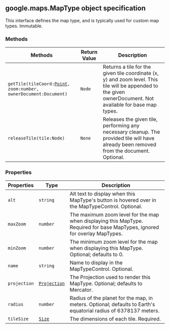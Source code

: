 <h2 id="MapType">
google.maps.MapType
object specification
</h2><p>This interface defines the map type, and is typically used for custom map types. Immutable.</p><h3>Methods</h3><table summary="interface MapType - Methods" width="100%">
<thead>
<tr><th>Methods</th>
<th>Return Value</th>
<th>Description</th>
</tr></thead>
<tbody>
<tr>
<td><code>getTile(tileCoord:<a href="https://github.com/amenadiel/google-maps-documentation/blob/master/docs/google.maps.Point.md">Point</a>, zoom:number, ownerDocument:Document)</code></td>
<td><code>Node</code></td>
<td>Returns a tile for the given tile coordinate (x, y) and zoom level. This tile will be appended to the given ownerDocument. Not available for base map types.</td>
</tr>
<tr>
<td><code>releaseTile(tile:Node)</code></td>
<td><code>None</code></td>
<td>Releases the given tile, performing any necessary cleanup. The provided tile will have already been removed from the document. Optional.</td>
</tr>
</tbody>
</table><h3>Properties</h3><table summary="interface MapType - Properties" width="100%">
<thead>
<tr><th>Properties</th>
<th>Type</th>
<th>Description</th>
</tr></thead>
<tbody>
<tr>
<td><code>alt</code></td>
<td><code>string</code></td>
<td>Alt text to display when this MapType's button is hovered over in the MapTypeControl. Optional.</td>
</tr>
<tr>
<td><code>maxZoom</code></td>
<td><code>number</code></td>
<td>The maximum zoom level for the map when displaying this MapType. Required for base MapTypes, ignored for overlay MapTypes.</td>
</tr>
<tr>
<td><code>minZoom</code></td>
<td><code>number</code></td>
<td>The minimum zoom level for the map when displaying this MapType. Optional; defaults to 0.</td>
</tr>
<tr>
<td><code>name</code></td>
<td><code>string</code></td>
<td>Name to display in the MapTypeControl. Optional.</td>
</tr>
<tr>
<td><code>projection</code></td>
<td><code><a href="https://github.com/amenadiel/google-maps-documentation/blob/master/docs/google.maps.Projection.md">Projection</a></code></td>
<td>The Projection used to render this MapType. Optional; defaults to Mercator.</td>
</tr>
<tr>
<td><code>radius</code></td>
<td><code>number</code></td>
<td>Radius of the planet for the map, in meters. Optional; defaults to Earth's equatorial radius of 6378137 meters.</td>
</tr>
<tr>
<td><code>tileSize</code></td>
<td><code><a href="https://github.com/amenadiel/google-maps-documentation/blob/master/docs/google.maps.Size.md">Size</a></code></td>
<td>The dimensions of each tile. Required.</td>
</tr>
</tbody>
</table>